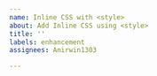```yaml
---
name: Inline CSS with <style>
about: Add Inline CSS using <style>
title: ''
labels: enhancement
assignees: Anirwin1303

---
```




